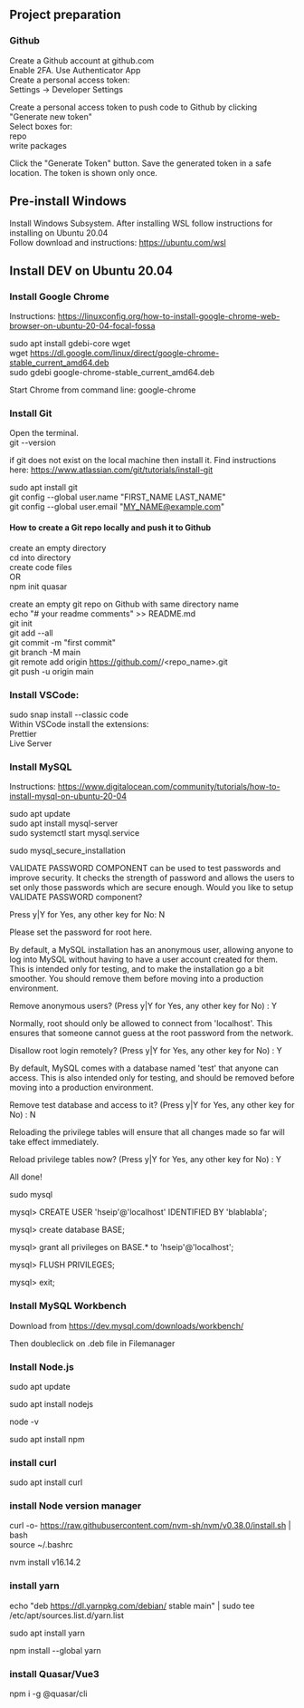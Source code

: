 ## Project preparation

### Github
Create a Github account at github.com  
Enable 2FA. Use Authenticator App  
Create a personal access token:  
Settings -> Developer Settings  

Create a personal access token to push code to Github by clicking "Generate new token"  
Select boxes for:  
repo  
write packages  

Click the "Generate Token" button. Save the generated token in a safe location. The token is shown only once.  



## Pre-install Windows
Install Windows Subsystem. After installing WSL follow instructions for installing on Ubuntu 20.04  
Follow download and instructions: https://ubuntu.com/wsl  




## Install DEV on Ubuntu 20.04

### Install Google Chrome
Instructions: https://linuxconfig.org/how-to-install-google-chrome-web-browser-on-ubuntu-20-04-focal-fossa  

sudo apt install gdebi-core wget  
wget https://dl.google.com/linux/direct/google-chrome-stable_current_amd64.deb  
sudo gdebi google-chrome-stable_current_amd64.deb  

Start Chrome from command line: 
google-chrome  


### Install Git
Open the terminal.  
git --version  

if git does not exist on the local machine then install it. Find instructions here: https://www.atlassian.com/git/tutorials/install-git  


sudo apt install git  
git config --global user.name "FIRST_NAME LAST_NAME"  
git config --global user.email "MY_NAME@example.com"  



#### How to create a Git repo locally and push it to Github
create an empty directory  
cd into directory  
create code files  
OR  
npm init quasar  

create an empty git repo on Github with same directory name  
echo "# your readme comments" >> README.md  
git init  
git add --all  
git commit -m "first commit"  
git branch -M main  
git remote add origin https://github.com/<USER>/<repo_name>.git  
git push -u origin main  



### Install VSCode:
sudo snap install --classic code  
Within VSCode install the extensions:   
Prettier  
Live Server  


### Install MySQL
Instructions: https://www.digitalocean.com/community/tutorials/how-to-install-mysql-on-ubuntu-20-04  


sudo apt update  
sudo apt install mysql-server  
sudo systemctl start mysql.service  

sudo mysql_secure_installation  

VALIDATE PASSWORD COMPONENT can be used to test passwords
and improve security. It checks the strength of password
and allows the users to set only those passwords which are
secure enough. Would you like to setup VALIDATE PASSWORD component?  

Press y|Y for Yes, any other key for No: N  


Please set the password for root here.  



By default, a MySQL installation has an anonymous user,
allowing anyone to log into MySQL without having to have
a user account created for them. This is intended only for
testing, and to make the installation go a bit smoother.
You should remove them before moving into a production
environment.  

Remove anonymous users? (Press y|Y for Yes, any other key for No) : Y  


Normally, root should only be allowed to connect from
'localhost'. This ensures that someone cannot guess at
the root password from the network.  

Disallow root login remotely? (Press y|Y for Yes, any other key for No) : Y  


By default, MySQL comes with a database named 'test' that
anyone can access. This is also intended only for testing,
and should be removed before moving into a production
environment.  

Remove test database and access to it? (Press y|Y for Yes, any other key for No) : N  

Reloading the privilege tables will ensure that all changes
made so far will take effect immediately.  

Reload privilege tables now? (Press y|Y for Yes, any other key for No) : Y  

All done!   


 
sudo mysql  


mysql> CREATE USER 'hseip'@'localhost' IDENTIFIED BY 'blablabla';  

mysql> create database BASE;  

mysql> grant all privileges on BASE.* to 'hseip'@'localhost';  

mysql> FLUSH PRIVILEGES;  

mysql> exit;  


### Install MySQL Workbench
Download from https://dev.mysql.com/downloads/workbench/  

Then doubleclick on .deb file in Filemanager  

 
### Install Node.js

sudo apt update  

sudo apt install nodejs  

node -v  

sudo apt install npm  


### install curl
sudo apt install curl  


### install Node version manager
curl -o- https://raw.githubusercontent.com/nvm-sh/nvm/v0.38.0/install.sh | bash  
source ~/.bashrc  

nvm install v16.14.2  


### install yarn

echo "deb https://dl.yarnpkg.com/debian/ stable main" | sudo tee /etc/apt/sources.list.d/yarn.list  

sudo apt install yarn  

npm install --global yarn  

### install Quasar/Vue3
npm i -g @quasar/cli  



